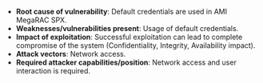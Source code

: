 - **Root cause of vulnerability**: Default credentials are used in AMI MegaRAC SPX.
- **Weaknesses/vulnerabilities present**: Usage of default credentials.
- **Impact of exploitation**:  Successful exploitation can lead to complete compromise of the system (Confidentiality, Integrity, Availability impact).
- **Attack vectors**: Network access.
- **Required attacker capabilities/position**: Network access and user interaction is required.